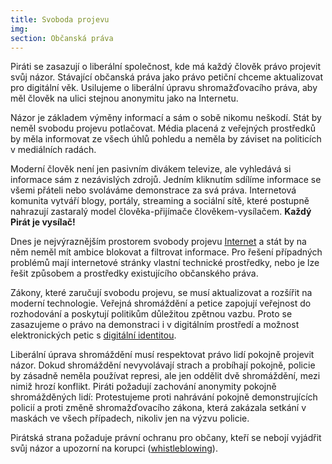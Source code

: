 ```yaml
---
title: Svoboda projevu
img:
section: Občanská práva
---
```


Piráti se zasazují o liberální společnost, kde má každý člověk právo projevit svůj názor. Stávající občanská práva jako právo petiční chceme aktualizovat pro digitální věk. Usilujeme o liberální úpravu shromažďovacího práva, aby měl člověk na ulici stejnou anonymitu jako na Internetu.

Názor je základem výměny informací a sám o sobě nikomu neškodí. Stát by neměl svobodu projevu potlačovat. Média placená z veřejných prostředků by měla informovat ze všech úhlů pohledu a neměla by záviset na politicích v mediálních radách.

Moderní člověk není jen pasivním divákem televize, ale vyhledává si informace sám z nezávislých zdrojů. Jedním kliknutím sdílíme informace se všemi přáteli nebo svoláváme demonstrace za svá práva. Internetová komunita vytváří blogy, portály, streaming a sociální sítě, které postupně nahrazují zastaralý model člověka-přijímače člověkem-vysílačem. **Každý Pirát je vysílač!**

Dnes je nejvýraznějším prostorem svobody projevu [Internet]() a stát by na něm neměl mít ambice blokovat a filtrovat informace. Pro řešení případných problémů mají internetové stránky vlastní technické prostředky, nebo je lze řešit způsobem a prostředky existujícího občanského práva.

Zákony, které zaručují svobodu projevu, se musí aktualizovat a rozšířit na moderní technologie. Veřejná shromáždění a petice zapojují veřejnost do rozhodování a poskytují politikům důležitou zpětnou vazbu. Proto se zasazujeme o právo na demonstraci i v digitálním prostředí a možnost elektronických petic s [digitální identitou]().

Liberální úprava shromáždění musí respektovat právo lidí pokojně projevit názor. Dokud shromáždění nevyvolávají strach a probíhají pokojně, policie by zásadně neměla používat represi, ale jen oddělit dvě shromáždění, mezi nimiž hrozí konflikt. Piráti požadují zachování anonymity pokojně shromážděných lidí: Protestujeme proti nahrávání pokojně demonstrujících policií a proti změně shromažďovacího zákona, která zakázala setkání v maskách ve všech případech, nikoliv jen na výzvu policie.

Pirátská strana požaduje právní ochranu pro občany, kteří se nebojí vyjádřit svůj názor a upozorní na korupci ([whistleblowing]()).
